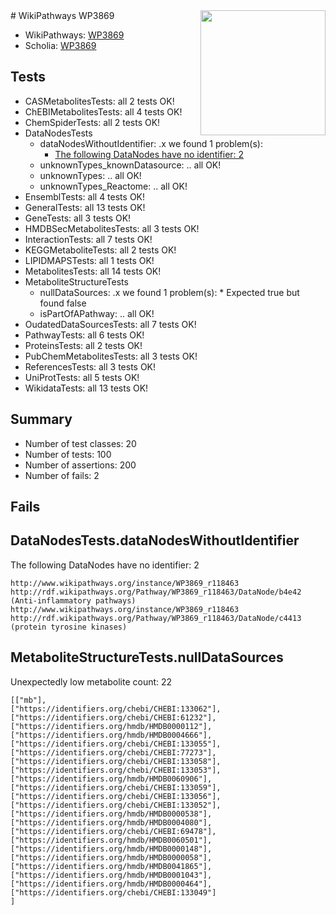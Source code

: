 <img style="float: right; width: 200px" src="https://upload.wikimedia.org/wikipedia/commons/thumb/8/83/Wplogo_with_text_500.png/640px-Wplogo_with_text_500.png" />
# WikiPathways WP3869

* WikiPathways: [WP3869](https://new.wikipathways.org/pathways/WP3869)
* Scholia: [WP3869](https://scholia.toolforge.org/wikipathways/WP3869)
## Tests
* CASMetabolitesTests: all 2 tests OK!
* ChEBIMetabolitesTests: all 4 tests OK!
* ChemSpiderTests: all 2 tests OK!
* DataNodesTests
    * dataNodesWithoutIdentifier: .x we found 1 problem(s):
        * [The following DataNodes have no identifier: 2](#d2d32fa1)
    * unknownTypes_knownDatasource: .. all OK!
    * unknownTypes: .. all OK!
    * unknownTypes_Reactome: .. all OK!
* EnsemblTests: all 4 tests OK!
* GeneralTests: all 13 tests OK!
* GeneTests: all 3 tests OK!
* HMDBSecMetabolitesTests: all 3 tests OK!
* InteractionTests: all 7 tests OK!
* KEGGMetaboliteTests: all 2 tests OK!
* LIPIDMAPSTests: all 1 tests OK!
* MetabolitesTests: all 14 tests OK!
* MetaboliteStructureTests
    * nullDataSources: .x we found 1 problem(s):
            * Expected true but found false
    * isPartOfAPathway: .. all OK!
* OudatedDataSourcesTests: all 7 tests OK!
* PathwayTests: all 6 tests OK!
* ProteinsTests: all 2 tests OK!
* PubChemMetabolitesTests: all 3 tests OK!
* ReferencesTests: all 3 tests OK!
* UniProtTests: all 5 tests OK!
* WikidataTests: all 13 tests OK!


## Summary

* Number of test classes: 20
* Number of tests: 100
* Number of assertions: 200
* Number of fails: 2

## Fails

<a name="d2d32fa1" />

## DataNodesTests.dataNodesWithoutIdentifier

The following DataNodes have no identifier: 2
```
http://www.wikipathways.org/instance/WP3869_r118463 http://rdf.wikipathways.org/Pathway/WP3869_r118463/DataNode/b4e42 (Anti-inflammatory pathways)
http://www.wikipathways.org/instance/WP3869_r118463 http://rdf.wikipathways.org/Pathway/WP3869_r118463/DataNode/c4413 (protein tyrosine kinases)
```

<a name="919041aa" />

## MetaboliteStructureTests.nullDataSources

Unexpectedly low metabolite count: 22
```
[["mb"],
["https://identifiers.org/chebi/CHEBI:133062"],
["https://identifiers.org/chebi/CHEBI:61232"],
["https://identifiers.org/hmdb/HMDB0000112"],
["https://identifiers.org/hmdb/HMDB0004666"],
["https://identifiers.org/chebi/CHEBI:133055"],
["https://identifiers.org/chebi/CHEBI:77273"],
["https://identifiers.org/chebi/CHEBI:133058"],
["https://identifiers.org/chebi/CHEBI:133053"],
["https://identifiers.org/hmdb/HMDB0060906"],
["https://identifiers.org/chebi/CHEBI:133059"],
["https://identifiers.org/chebi/CHEBI:133056"],
["https://identifiers.org/chebi/CHEBI:133052"],
["https://identifiers.org/hmdb/HMDB0000538"],
["https://identifiers.org/hmdb/HMDB0004080"],
["https://identifiers.org/chebi/CHEBI:69478"],
["https://identifiers.org/hmdb/HMDB0060501"],
["https://identifiers.org/hmdb/HMDB0000148"],
["https://identifiers.org/hmdb/HMDB0000058"],
["https://identifiers.org/hmdb/HMDB0041865"],
["https://identifiers.org/hmdb/HMDB0001043"],
["https://identifiers.org/hmdb/HMDB0000464"],
["https://identifiers.org/chebi/CHEBI:133049"]
]
```

